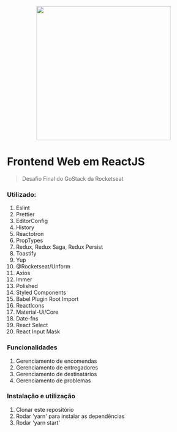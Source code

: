 <p align="center">
  <img width="350" height="auto" src="https://raw.githubusercontent.com/Rocketseat/bootcamp-gostack-desafio-02/master/.github/logo.png">
</p>

# Frontend Web em ReactJS

> Desafio Final do GoStack da Rocketseat

### Utilizado:

1.  Eslint
2.  Prettier
3.  EditorConfig
4.  History
5.  Reactotron
6.  PropTypes
7.  Redux, Redux Saga, Redux Persist
8.  Toastify
9.  Yup
10. @Rocketseat/Unform
11. Axios
12. Immer
13. Polished
14. Styled Components
15. Babel Plugin Root Import
16. ReactIcons
17. Material-Ui/Core
18. Date-fns
19. React Select
20. React Input Mask

### Funcionalidades

1. Gerenciamento de encomendas
2. Gerenciamento de entregadores
3. Gerenciamento de destinatários
4. Gerenciamento de problemas

### Instalação e utilização

1.  Clonar este repositório
2.  Rodar 'yarn' para instalar as dependências
3.  Rodar 'yarn start'
